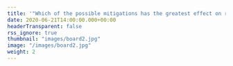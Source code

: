 ```yaml
---
title: '"Which of the possible mitigations has the greatest effect on reducing the risk exposure?"'  
date: 2020-06-21T14:00:00.000+00:00
headerTransparent: false
rss_ignore: true
thumbnail: "images/board2.jpg"
image: "/images/board2.jpg"
weight: 2
---
```

### 
